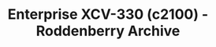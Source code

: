 ---
title: "Enterprise XCV-330 (c2100) - Roddenberry Archive"
url: https://roddenberry.x.io/
image: 1683094083000.png
tags: ["scifi"]
description: "Collection of star trek interior designs of bridges and terminals"
---